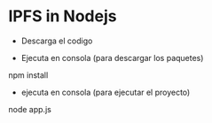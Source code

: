 # IPFS in Nodejs

* Descarga el codigo
 
 * Ejecuta en consola (para descargar los paquetes)
 
 npm install
 
 * ejecuta en consola (para ejecutar el proyecto)
 
 node app.js
 

 
